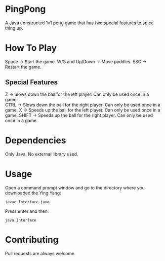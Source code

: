 # PingPong
A Java constructed 1v1 pong game that has two special features to spice thing up. 

# How To Play
Space -> Start the game.
W/S and Up/Down -> Move paddles.
ESC -> Restart the game.

## Special Features
Z -> Slows down the ball for the left player. Can only be used once in a game.<br>
CTRL -> Slows down the ball for the right player. Can only be used once in a game.
X -> Speeds up the ball for the left player. Can only be used once in a game.
SHIFT -> Speeds up the ball for the right player. Can only be used once in a game.

# Dependencies
Only Java. No external library used.

# Usage
Open a command prompt window and go to the directory where you downloaded the Ying Yang:

```
javac Interface.java
```
Press enter and then:
```
java Interface
```

# Contributing

Pull requests are always welcome.


